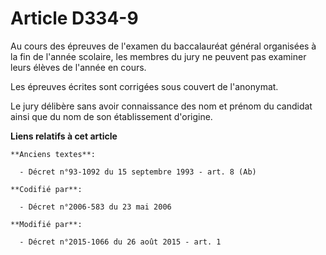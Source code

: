 # Article D334-9

Au cours des épreuves de l'examen du baccalauréat général organisées à la fin de l'année scolaire, les membres du jury ne
peuvent pas examiner leurs élèves de l'année en cours. 

Les épreuves écrites sont corrigées sous couvert de l'anonymat. 

Le jury délibère sans avoir connaissance des nom et prénom du candidat ainsi que du nom de son établissement d'origine.

**Liens relatifs à cet article**

	**Anciens textes**:

	  - Décret n°93-1092 du 15 septembre 1993 - art. 8 (Ab)

	**Codifié par**:

	  - Décret n°2006-583 du 23 mai 2006

	**Modifié par**:

	  - Décret n°2015-1066 du 26 août 2015 - art. 1
